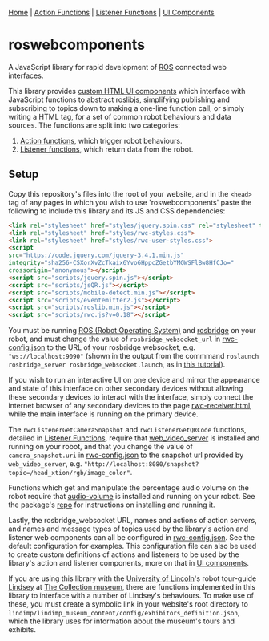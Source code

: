 [Home](https://github.com/laurencejbelliott/roswebcomponents) | [Action Functions](/docs/action-functions.md) | [Listener Functions](/docs/listener-functions.md) | [UI Components](/docs/ui-components.md)
# roswebcomponents
A JavaScript library for rapid development of [ROS](https://www.ros.org/) connected web interfaces.

This library provides [custom HTML UI components](/docs/ui-components.md) which interface with JavaScript functions to abstract [roslibjs](https://github.com/RobotWebTools/roslibjs), simplifying publishing and subscribing to topics down to making a one-line function call, or simply writing a HTML tag, for a set of common robot behaviours and data sources. The functions are split into two categories:
1. [Action functions](/docs/action-functions.md), which trigger robot behaviours.
2. [Listener functions](/docs/listener-functions.md), which return data from the robot.

## Setup
Copy this repository's files into the root of your website, and in the `<head>` tag of any pages in which you wish to use 'roswebcomponents' paste the following to include this library and its JS and CSS dependencies:
```html
<link rel="stylesheet" href="styles/jquery.spin.css" rel="stylesheet" type="text/css">
<link rel="stylesheet" href="styles/rwc-styles.css">
<link rel="stylesheet" href="styles/rwc-user-styles.css">
<script
src="https://code.jquery.com/jquery-3.4.1.min.js"
integrity="sha256-CSXorXvZcTkaix6Yvo6HppcZGetbYMGWSFlBw8HfCJo="
crossorigin="anonymous"></script>
<script src="scripts/jquery.spin.js"></script>
<script src="scripts/jsQR.js"></script>
<script src="scripts/mobile-detect.min.js"></script>
<script src="scripts/eventemitter2.js"></script>
<script src="scripts/roslib.min.js"></script>
<script src="scripts/rwc.js?v=0.18"></script>
```

You must be running [ROS (Robot Operating System)](https://www.ros.org/) and [rosbridge](http://wiki.ros.org/rosbridge_suite/Tutorials/RunningRosbridge) on your robot, and must change the value of `rosbridge_websocket_url` in [rwc-config.json](/rwc-config.json) to the URL of your rosbridge websocket, e.g. `"ws://localhost:9090"` (shown in the output from the commmand `roslaunch rosbridge_server rosbridge_websocket.launch`, as in [this tutorial](http://wiki.ros.org/rosbridge_suite/Tutorials/RunningRosbridge)).

If you wish to run an interactive UI on one device and mirror the appearance and state of this interface on other secondary devices without allowing these secondary devices to interact with the interface, simply connect the internet browser of any secondary devices to the page [rwc-receiver.html](/rwc-receiver.html), while the main interface is running on the primary device.

The `rwcListenerGetCameraSnapshot` and `rwcListenerGetQRCode` functions, detailed in [Listener Functions](/docs/listener-functions.md), require that [web_video_server](http://wiki.ros.org/web_video_server) is installed and running on your robot, and that you change the value of `camera_snapshot.uri` in [rwc-config.json](/rwc-config.json) to the snapshot url provided by `web_video_server`, e.g. `"http://localhost:8080/snapshot?topic=/head_xtion/rgb/image_color"`.

Functions which get and manipulate the percentage audio volume on the robot require that [audio-volume](https://github.com/laurencejbelliott/audio-volume) is installed and running on your robot. See the package's [repo](https://github.com/laurencejbelliott/audio-volume) for instructions on installing and running it.

Lastly, the rosbridge_websocket URL, names and actions of action servers, and names and message types of topics used by the library's action and listener web components can all be configured in [rwc-config.json](/rwc-config.json). See the default configuration for examples. This configuration file can also be used to create custom definitions of actions and listeners to be used by the library's action and listener components, more on that in [UI components](/docs/ui-components.md).

If you are using this library with the [University of Lincoln](https://www.lincoln.ac.uk/home/)'s robot tour-guide [Lindsey](https://lcas.lincoln.ac.uk/wp/projects/lindsey-a-robot-tour-guide/) at [The Collection museum](https://www.thecollectionmuseum.com/), there are functions implemented in this library to interface with a number of Lindsey's behaviours. To make use of these, you must create a symbolic link in your website's root directory to `lindimp/lindimp_museum_content/config/exhibitors_definition.json`, which the library uses for information about the museum's tours and exhibits.